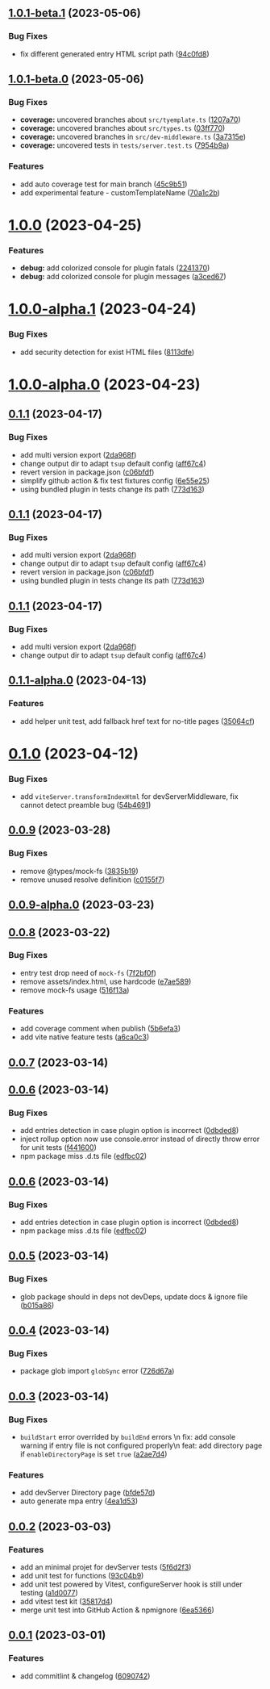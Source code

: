 ## [1.0.1-beta.1](https://github.com/iamspark1e/vite-plugin-auto-mpa-html/compare/v1.0.1-beta.0...v1.0.1-beta.1) (2023-05-06)


### Bug Fixes

* fix different generated entry HTML script path ([94c0fd8](https://github.com/iamspark1e/vite-plugin-auto-mpa-html/commit/94c0fd87ac9628f0c5cfcf515bb07ab06e0759b4))



## [1.0.1-beta.0](https://github.com/iamspark1e/vite-plugin-auto-mpa-html/compare/v1.0.0...v1.0.1-beta.0) (2023-05-06)


### Bug Fixes

* **coverage:** uncovered branches about `src/tyemplate.ts` ([1207a70](https://github.com/iamspark1e/vite-plugin-auto-mpa-html/commit/1207a709d5bdaaf3ae0caa5b2635a734e6b2d454))
* **coverage:** uncovered branches about `src/types.ts` ([03ff770](https://github.com/iamspark1e/vite-plugin-auto-mpa-html/commit/03ff7704e76ce454937f18582bedb810df7eebaa))
* **coverage:** uncovered branches in `src/dev-middleware.ts` ([3a7315e](https://github.com/iamspark1e/vite-plugin-auto-mpa-html/commit/3a7315ea03e5d46d6d52fa8fb5e60399b661db05))
* **coverage:** uncovered tests in `tests/server.test.ts` ([7954b9a](https://github.com/iamspark1e/vite-plugin-auto-mpa-html/commit/7954b9a25c8a4461ff9c6974098fd355cf885e10))


### Features

* add auto coverage test for main branch ([45c9b51](https://github.com/iamspark1e/vite-plugin-auto-mpa-html/commit/45c9b518dcf383a10f345771531d766c8f16322e))
* add experimental feature - customTemplateName ([70a1c2b](https://github.com/iamspark1e/vite-plugin-auto-mpa-html/commit/70a1c2bdf69ca236743c66545686c5daf5f994a0))



# [1.0.0](https://github.com/iamspark1e/vite-plugin-auto-mpa-html/compare/v1.0.0-alpha.1...v1.0.0) (2023-04-25)


### Features

* **debug:** add colorized console for plugin fatals ([2241370](https://github.com/iamspark1e/vite-plugin-auto-mpa-html/commit/2241370035f73bf3a820820b04dc09a7cfb6a2db))
* **debug:** add colorized console for plugin messages ([a3ced67](https://github.com/iamspark1e/vite-plugin-auto-mpa-html/commit/a3ced67fa5bcc7154f733dad4604ab3c3262faea))



# [1.0.0-alpha.1](https://github.com/iamspark1e/vite-plugin-auto-mpa-html/compare/v1.0.0-alpha.0...v1.0.0-alpha.1) (2023-04-24)


### Bug Fixes

* add security detection for exist HTML files ([8113dfe](https://github.com/iamspark1e/vite-plugin-auto-mpa-html/commit/8113dfe4ce2f86e47f5e329beb70a06c8d559c5f))



# [1.0.0-alpha.0](https://github.com/iamspark1e/vite-plugin-auto-mpa-html/compare/v0.1.1...v1.0.0-alpha.0) (2023-04-23)



## [0.1.1](https://github.com/iamspark1e/vite-plugin-auto-mpa-html/compare/v0.1.1-alpha.0...v0.1.1) (2023-04-17)


### Bug Fixes

* add multi version export ([2da968f](https://github.com/iamspark1e/vite-plugin-auto-mpa-html/commit/2da968f01ed2080be8c7f6a2bb1d35d65d2bf84f))
* change output dir to adapt `tsup` default config ([aff67c4](https://github.com/iamspark1e/vite-plugin-auto-mpa-html/commit/aff67c48cb656739826abec3cef7b7703902e090))
* revert version in package.json ([c06bfdf](https://github.com/iamspark1e/vite-plugin-auto-mpa-html/commit/c06bfdf151e2072fd07cc3a2bcb607b3ba65ebd8))
* simplify github action & fix test fixtures config ([6e55e25](https://github.com/iamspark1e/vite-plugin-auto-mpa-html/commit/6e55e25a81ee2e1b51c360ef89ed3e81d46e7a4b))
* using bundled plugin in tests change its path ([773d163](https://github.com/iamspark1e/vite-plugin-auto-mpa-html/commit/773d16362149ccffb7b81bc41aab7d43b538fefc))



## [0.1.1](https://github.com/iamspark1e/vite-plugin-auto-mpa-html/compare/v0.1.1-alpha.0...v0.1.1) (2023-04-17)


### Bug Fixes

* add multi version export ([2da968f](https://github.com/iamspark1e/vite-plugin-auto-mpa-html/commit/2da968f01ed2080be8c7f6a2bb1d35d65d2bf84f))
* change output dir to adapt `tsup` default config ([aff67c4](https://github.com/iamspark1e/vite-plugin-auto-mpa-html/commit/aff67c48cb656739826abec3cef7b7703902e090))
* revert version in package.json ([c06bfdf](https://github.com/iamspark1e/vite-plugin-auto-mpa-html/commit/c06bfdf151e2072fd07cc3a2bcb607b3ba65ebd8))
* using bundled plugin in tests change its path ([773d163](https://github.com/iamspark1e/vite-plugin-auto-mpa-html/commit/773d16362149ccffb7b81bc41aab7d43b538fefc))



## [0.1.1](https://github.com/iamspark1e/vite-plugin-auto-mpa-html/compare/v0.1.1-alpha.0...v0.1.1) (2023-04-17)


### Bug Fixes

* add multi version export ([2da968f](https://github.com/iamspark1e/vite-plugin-auto-mpa-html/commit/2da968f01ed2080be8c7f6a2bb1d35d65d2bf84f))
* change output dir to adapt `tsup` default config ([aff67c4](https://github.com/iamspark1e/vite-plugin-auto-mpa-html/commit/aff67c48cb656739826abec3cef7b7703902e090))



## [0.1.1-alpha.0](https://github.com/iamspark1e/vite-plugin-auto-mpa-html/compare/v0.1.0...v0.1.1-alpha.0) (2023-04-13)


### Features

* add helper unit test, add fallback href text for no-title pages ([35064cf](https://github.com/iamspark1e/vite-plugin-auto-mpa-html/commit/35064cf252f3c4fadea255671bde28ae3ba53a63))



# [0.1.0](https://github.com/iamspark1e/vite-plugin-auto-mpa-html/compare/v0.0.9...v0.1.0) (2023-04-12)


### Bug Fixes

* add `viteServer.transformIndexHtml` for devServerMiddleware, fix cannot detect preamble bug ([54b4691](https://github.com/iamspark1e/vite-plugin-auto-mpa-html/commit/54b4691eff66864631339cab1152b75b3cb86a9d))



## [0.0.9](https://github.com/iamspark1e/vite-plugin-auto-mpa-html/compare/v0.0.9-alpha.0...v0.0.9) (2023-03-28)


### Bug Fixes

* remove @types/mock-fs ([3835b19](https://github.com/iamspark1e/vite-plugin-auto-mpa-html/commit/3835b195db8370fa8dd5b8ed345a21afcd6aaf50))
* remove unused resolve definition ([c0155f7](https://github.com/iamspark1e/vite-plugin-auto-mpa-html/commit/c0155f756b43b17781d78c525f1f18a3166b4064))



## [0.0.9-alpha.0](https://github.com/iamspark1e/vite-plugin-auto-mpa-html/compare/v0.0.8...v0.0.9-alpha.0) (2023-03-23)



## [0.0.8](https://github.com/iamspark1e/vite-plugin-auto-mpa-html/compare/v0.0.7...v0.0.8) (2023-03-22)


### Bug Fixes

* entry test drop need of `mock-fs` ([7f2bf0f](https://github.com/iamspark1e/vite-plugin-auto-mpa-html/commit/7f2bf0ff20e73abf7a3dd789758e41668fe8c9a2))
* remove assets/index.html, use hardcode ([e7ae589](https://github.com/iamspark1e/vite-plugin-auto-mpa-html/commit/e7ae5896ecfbf265de34596cb96d4d91ed402025))
* remove mock-fs usage ([516f13a](https://github.com/iamspark1e/vite-plugin-auto-mpa-html/commit/516f13a6ff22c73c0ad6741b5928f17da6f68dec))


### Features

* add coverage comment when publish ([5b6efa3](https://github.com/iamspark1e/vite-plugin-auto-mpa-html/commit/5b6efa3605a4ae0121b9bb689b30a536f813d759))
* add vite native feature tests ([a6ca0c3](https://github.com/iamspark1e/vite-plugin-auto-mpa-html/commit/a6ca0c3a5ee08227e15f9ce21c980d301211f9c5))



## [0.0.7](https://github.com/iamspark1e/vite-plugin-auto-mpa-html/compare/v0.0.6...v0.0.7) (2023-03-14)



## [0.0.6](https://github.com/iamspark1e/vite-plugin-auto-mpa-html/compare/v0.0.5...v0.0.6) (2023-03-14)


### Bug Fixes

* add entries detection in case plugin option is incorrect ([0dbded8](https://github.com/iamspark1e/vite-plugin-auto-mpa-html/commit/0dbded8099e6804b95a40ae8bafffc04384c17f4))
* inject rollup option now use console.error instead of directly throw error for unit tests ([f441600](https://github.com/iamspark1e/vite-plugin-auto-mpa-html/commit/f4416009fb6d701f7394191ecd15828809d5f773))
* npm package miss .d.ts file ([edfbc02](https://github.com/iamspark1e/vite-plugin-auto-mpa-html/commit/edfbc0297ef4146171911b101900ea2dce7f44a0))



## [0.0.6](https://github.com/iamspark1e/vite-plugin-auto-mpa-html/compare/v0.0.5...v0.0.6) (2023-03-14)


### Bug Fixes

* add entries detection in case plugin option is incorrect ([0dbded8](https://github.com/iamspark1e/vite-plugin-auto-mpa-html/commit/0dbded8099e6804b95a40ae8bafffc04384c17f4))
* npm package miss .d.ts file ([edfbc02](https://github.com/iamspark1e/vite-plugin-auto-mpa-html/commit/edfbc0297ef4146171911b101900ea2dce7f44a0))



## [0.0.5](https://github.com/iamspark1e/vite-plugin-auto-mpa-html/compare/v0.0.4...v0.0.5) (2023-03-14)


### Bug Fixes

* glob package should in deps not devDeps, update docs & ignore file ([b015a86](https://github.com/iamspark1e/vite-plugin-auto-mpa-html/commit/b015a86bfb802ca298596943668a7b4c7f322cc5))



## [0.0.4](https://github.com/iamspark1e/vite-plugin-auto-mpa-html/compare/v0.0.3...v0.0.4) (2023-03-14)


### Bug Fixes

* package glob import `globSync` error ([726d67a](https://github.com/iamspark1e/vite-plugin-auto-mpa-html/commit/726d67a3b6814a1ded61cb7d73a719a54a938df5))



## [0.0.3](https://github.com/iamspark1e/vite-plugin-auto-mpa-html/compare/v0.0.2...v0.0.3) (2023-03-14)


### Bug Fixes

* `buildStart` error overrided by `buildEnd` errors \n fix: add console warning if entry file is not configured properly\n feat: add directory page if `enableDirectoryPage` is set `true` ([a2ae7d4](https://github.com/iamspark1e/vite-plugin-auto-mpa-html/commit/a2ae7d491e64762581a7e2be7d6e6b4533083899))


### Features

* add devServer Directory page ([bfde57d](https://github.com/iamspark1e/vite-plugin-auto-mpa-html/commit/bfde57d479c831ec339709e350f051874b941686))
* auto generate mpa entry ([4ea1d53](https://github.com/iamspark1e/vite-plugin-auto-mpa-html/commit/4ea1d535495f1380238a410285c06a5bbc90413d))



## [0.0.2](https://github.com/iamspark1e/vite-plugin-auto-mpa-html/compare/v0.0.1...v0.0.2) (2023-03-03)


### Features

* add an minimal projet for devServer tests ([5f6d2f3](https://github.com/iamspark1e/vite-plugin-auto-mpa-html/commit/5f6d2f3e53790a786dde7d82a8467e9a2f8884c4))
* add unit test for functions ([93c04b9](https://github.com/iamspark1e/vite-plugin-auto-mpa-html/commit/93c04b95ed3d0b57ee3a4c2371ceca9c360d86e5))
* add unit test powered by Vitest, configureServer hook is still under testing ([a1d0077](https://github.com/iamspark1e/vite-plugin-auto-mpa-html/commit/a1d007743e9a545a762da768d7b073753b51d4fb))
* add vitest test kit ([35817d4](https://github.com/iamspark1e/vite-plugin-auto-mpa-html/commit/35817d435d139625b4a3af5824dfcf72e27eaaa3))
* merge unit test into GitHub Action & npmignore ([6ea5366](https://github.com/iamspark1e/vite-plugin-auto-mpa-html/commit/6ea53664e8788a0f157349cc997c07ad4df7e218))



## [0.0.1](https://github.com/iamspark1e/vite-plugin-auto-mpa-html/compare/v0.0.1-alpha.1...v0.0.1) (2023-03-01)


### Features

* add commitlint & changelog ([6090742](https://github.com/iamspark1e/vite-plugin-auto-mpa-html/commit/60907428568e848c8d3f7e5101855035d076072f))



